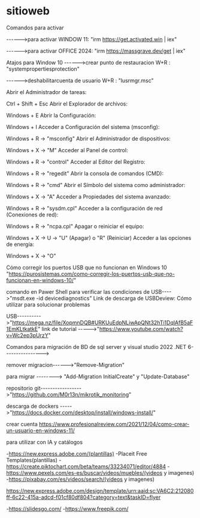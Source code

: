 # sitioweb


Comandos para activar 

------>para activar WINDOW 11:        "irm https://get.activated.win | iex"  

------>para activar OFFICE 2024:      "irm https://massgrave.dev/get | iex"

Atajos para Window 10
------>crear punto de restauracion     W+R : "systempropertiesprotection"

------>deshabilitarcuenta de usuario   W+R : "lusrmgr.msc"


Abrir el Administrador de tareas:

Ctrl + Shift + Esc
Abrir el Explorador de archivos:

Windows + E
Abrir la Configuración:

Windows + I
Acceder a Configuración del sistema (msconfig):

Windows + R → "msconfig"
Abrir el Administrador de dispositivos:

Windows + X → "M"
Acceder al Panel de control:

Windows + R → "control"
Acceder al Editor del Registro:

Windows + R → "regedit"
Abrir la consola de comandos (CMD):

Windows + R → "cmd"
Abrir el Símbolo del sistema como administrador:

Windows + X → "A"
Acceder a Propiedades del sistema avanzado:

Windows + R → "sysdm.cpl"
Acceder a la configuración de red (Conexiones de red):

Windows + R → "ncpa.cpl"
Apagar o reiniciar el equipo:

Windows + X → U → "U" (Apagar) o "R" (Reiniciar)
Acceder a las opciones de energía:

Windows + X → "O"

Cómo corregir los puertos USB que no funcionan en Windows 10
"https://purosistemas.com/como-corregir-los-puertos-usb-que-no-funcionan-en-windows-10/"

comando en Pawer Shell para verificar las condiciones de USB---->"msdt.exe -id devicediagnostics"
Link de descarga de USBDeview: Cómo utilizar para solucionar problemas 

USB---------->"https://mega.nz/file/XopmnDQB#URKUuEdpNLiwApQNt32hTi1DqlAfB5aF1EmKLtkatkE"
link de tutorial ----->"https://www.youtube.com/watch?v=Wc2ep3pUrzY"


Comandos para migración de BD de sql server y visual studio 2022 .NET 6---------------->

remover migracion------>"Remove-Migration"


para migrar --------> "Add-Migration InitialCreate" y "Update-Database"


repositorio git----------------->"https://github.com/M0r13n/mikrotik_monitoring"


descarga de dockers ----->"https://docs.docker.com/desktop/install/windows-install/"

crear cuenta
https://www.profesionalreview.com/2021/12/04/como-crear-un-usuario-en-windows-11/

para utilizar con IA y catálogos

-https://new.express.adobe.com/(plantillas)
-Placeit Free Templates(plantillas)
-https://create.piktochart.com/beta/teams/33234071/editor/4884
-https://www.pexels.com/es-es/buscar/videos/muebles/(videos y imagenes)
-https://pixabay.com/es/videos/search/(videos y imagenes)


https://new.express.adobe.com/design/template/urn:aaid:sc:VA6C2:212080ff-6c22-415a-adcd-f01cf80df804?category=text&taskID=flyer


-https://slidesgo.com/
-https://www.freepik.com/


